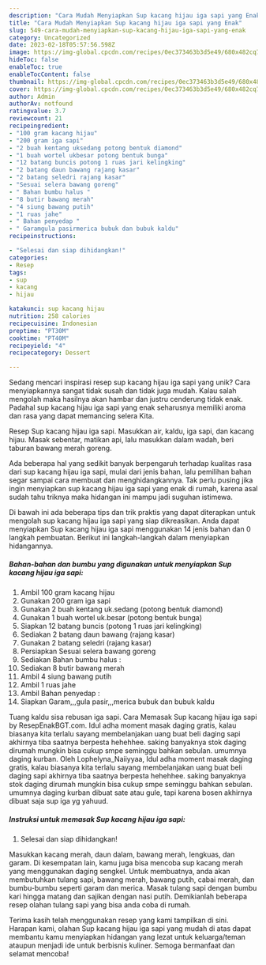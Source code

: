 ```yaml
---
description: "Cara Mudah Menyiapkan Sup kacang hijau iga sapi yang Enak"
title: "Cara Mudah Menyiapkan Sup kacang hijau iga sapi yang Enak"
slug: 549-cara-mudah-menyiapkan-sup-kacang-hijau-iga-sapi-yang-enak
category: Uncategorized
date: 2023-02-18T05:57:56.598Z
image: https://img-global.cpcdn.com/recipes/0ec373463b3d5e49/680x482cq70/sup-kacang-hijau-iga-sapi-foto-resep-utama.jpg
hideToc: false
enableToc: true
enableTocContent: false
thumbnail: https://img-global.cpcdn.com/recipes/0ec373463b3d5e49/680x482cq70/sup-kacang-hijau-iga-sapi-foto-resep-utama.jpg
cover: https://img-global.cpcdn.com/recipes/0ec373463b3d5e49/680x482cq70/sup-kacang-hijau-iga-sapi-foto-resep-utama.jpg
author: Admin
authorAv: notfound
ratingvalue: 3.7
reviewcount: 21
recipeingredient:
- "100 gram kacang hijau"
- "200 gram iga sapi"
- "2 buah kentang uksedang potong bentuk diamond"
- "1 buah wortel ukbesar potong bentuk bunga"
- "12 batang buncis potong 1 ruas jari kelingking"
- "2 batang daun bawang rajang kasar"
- "2 batang seledri rajang kasar"
- "Sesuai selera bawang goreng"
- " Bahan bumbu halus "
- "8 butir bawang merah"
- "4 siung bawang putih"
- "1 ruas jahe"
- " Bahan penyedap "
- " Garamgula pasirmerica bubuk dan bubuk kaldu"
recipeinstructions:

- "Selesai dan siap dihidangkan!"
categories:
- Resep
tags:
- sup
- kacang
- hijau

katakunci: sup kacang hijau 
nutrition: 258 calories
recipecuisine: Indonesian
preptime: "PT30M"
cooktime: "PT40M"
recipeyield: "4"
recipecategory: Dessert

---
```





Sedang mencari inspirasi resep sup kacang hijau iga sapi yang unik? Cara menyiapkannya sangat tidak susah dan tidak juga mudah. Kalau salah mengolah maka hasilnya akan hambar dan justru cenderung tidak enak. Padahal sup kacang hijau iga sapi yang enak seharusnya memiliki aroma dan rasa yang dapat memancing selera Kita.





Resep Sup kacang hijau iga sapi. Masukkan air, kaldu, iga sapi, dan kacang hijau. Masak sebentar, matikan api, lalu masukkan dalam wadah, beri taburan bawang merah goreng.

Ada beberapa hal yang sedikit banyak berpengaruh terhadap kualitas rasa dari sup kacang hijau iga sapi, mulai dari jenis bahan, lalu pemilihan bahan segar sampai cara membuat dan menghidangkannya. Tak perlu pusing jika ingin menyiapkan sup kacang hijau iga sapi yang enak di rumah, karena asal sudah tahu triknya maka hidangan ini mampu jadi suguhan istimewa.






Di bawah ini ada beberapa tips dan trik praktis yang dapat diterapkan untuk mengolah sup kacang hijau iga sapi yang siap dikreasikan. Anda dapat menyiapkan Sup kacang hijau iga sapi menggunakan 14 jenis bahan dan 0 langkah pembuatan. Berikut ini langkah-langkah dalam menyiapkan hidangannya.

<!--inarticleads1-->

##### Bahan-bahan dan bumbu yang digunakan untuk menyiapkan Sup kacang hijau iga sapi:

1. Ambil 100 gram kacang hijau
1. Gunakan 200 gram iga sapi
1. Gunakan 2 buah kentang uk.sedang (potong bentuk diamond)
1. Gunakan 1 buah wortel uk.besar (potong bentuk bunga)
1. Siapkan 12 batang buncis (potong 1 ruas jari kelingking)
1. Sediakan 2 batang daun bawang (rajang kasar)
1. Gunakan 2 batang seledri (rajang kasar)
1. Persiapkan Sesuai selera bawang goreng
1. Sediakan  Bahan bumbu halus :
1. Sediakan 8 butir bawang merah
1. Ambil 4 siung bawang putih
1. Ambil 1 ruas jahe
1. Ambil  Bahan penyedap :
1. Siapkan  Garam,,,gula pasir,,,merica bubuk dan bubuk kaldu


Tuang kaldu sisa rebusan iga sapi. Cara Memasak Sup kacang hijau iga sapi by ResepEnakBGT.com. Idul adha moment masak daging gratis, kalau biasanya kita terlalu sayang membelanjakan uang buat beli daging sapi akhirnya tiba saatnya berpesta hehehhee. saking banyaknya stok daging dirumah mungkin bisa cukup smpe seminggu bahkan sebulan. umumnya daging kurban. Oleh Lophelyna_Naiiyyaa, Idul adha moment masak daging gratis, kalau biasanya kita terlalu sayang membelanjakan uang buat beli daging sapi akhirnya tiba saatnya berpesta hehehhee. saking banyaknya stok daging dirumah mungkin bisa cukup smpe seminggu bahkan sebulan. umumnya daging kurban dibuat sate atau gule, tapi karena bosen akhirnya dibuat saja sup iga yg yahuud. 

<!--inarticleads2-->

##### Instruksi untuk memasak Sup kacang hijau iga sapi:


1. Selesai dan siap dihidangkan!

Masukkan kacang merah, daun dalam, bawang merah, lengkuas, dan garam. Di kesempatan lain, kamu juga bisa mencoba sup kacang merah yang menggunakan daging sengkel. Untuk membuatnya, anda akan membutuhkan tulang sapi, bawang merah, bawang putih, cabai merah, dan bumbu-bumbu seperti garam dan merica. Masak tulang sapi dengan bumbu kari hingga matang dan sajikan dengan nasi putih. Demikianlah beberapa resep olahan tulang sapi yang bisa anda coba di rumah. 

Terima kasih telah menggunakan resep yang kami tampilkan di sini. Harapan kami, olahan Sup kacang hijau iga sapi yang mudah di atas dapat membantu kamu menyiapkan hidangan yang lezat untuk keluarga/teman ataupun menjadi ide untuk berbisnis kuliner. Semoga bermanfaat dan selamat mencoba!
